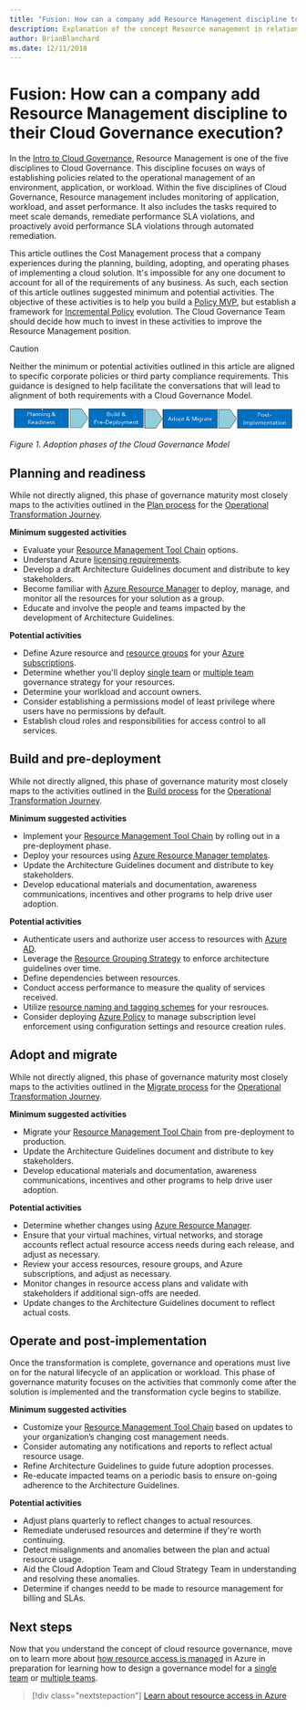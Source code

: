 ```yaml
---
title: "Fusion: How can a company add Resource Management discipline to their Cloud Governance execution?"
description: Explanation of the concept Resource management in relation to cloud governance
author: BrianBlanchard
ms.date: 12/11/2018
---
```


# Fusion: How can a company add Resource Management discipline to their Cloud Governance execution?

In the [Intro to Cloud Governance](../overview.md), Resource Management is one of the five disciplines to Cloud Governance. This discipline focuses on ways of establishing policies related to the operational management of an environment, application, or workload. Within the five disciplines of Cloud Governance, Resource management includes monitoring of application, workload, and asset performance. It also includes the tasks required to meet scale demands, remediate performance SLA violations, and proactively avoid performance SLA violations through automated remediation.

This article outlines the Cost Management process that a company experiences during the planning, building, adopting, and operating phases of implementing a cloud solution. It's impossible for any one document to account for all of the requirements of any business. As such, each section of this article outlines suggested minimum and potential activities. The objective of these activities is to help you build a [Policy MVP](../policy-compliance/overview.md), but establish a framework for [Incremental Policy](../policy-compliance/overview.md) evolution. The Cloud Governance Team should decide how much to invest in these activities to improve the Resource Management position.

> [!CAUTION]
> Neither the minimum or potential activities outlined in this article are aligned to specific corporate policies or third party compliance requirements. This guidance is designed to help facilitate the conversations that will lead to alignment of both requirements with a Cloud Governance Model.

![Four phases of adoption](../../_images/adoption-phases.png)

*Figure 1. Adoption phases of the Cloud Governance Model*

## Planning and readiness

While not directly aligned, this phase of governance maturity most closely maps to the activities outlined in the [Plan process](../../transformation-journeys/operational-transformation/plan.md) for the [Operational Transformation Journey](../../transformation-journeys/operational-transformation/overview.md).

**Minimum suggested activities**

* Evaluate your [Resource Management Tool Chain](toolchain.md) options.
* Understand Azure [licensing requirements](https://azure.microsoft.com/en-us/pricing/purchase-options/enterprise-agreement).
* Develop a draft Architecture Guidelines document and distribute to key stakeholders.
* Become familiar with [Azure Resource Manager](https://docs.microsoft.com/en-us/azure/azure-resource-manager/resource-group-overview) to deploy, manage, and monitor all the resources for your solution as a group.
* Educate and involve the people and teams impacted by the development of Architecture Guidelines.

**Potential activities**

* Define Azure resource and [resource groups](https://review.docs.microsoft.com/en-us/azure/architecture/cloud-adoption/governance/resource-management/azure-resource-access?branch=brian%2FCOMIntegration) for your [Azure subscriptions](https://review.docs.microsoft.com/en-us/azure/architecture/cloud-adoption/infrastructure/subscriptions/overview?branch=brian%2FCOMIntegration). 
* Determine whether you'll deploy [single team](https://review.docs.microsoft.com/en-us/azure/architecture/cloud-adoption/governance/resource-management/governance-single-team?branch=brian%2FCOMIntegration) or [multiple team](https://review.docs.microsoft.com/en-us/azure/architecture/cloud-adoption/governance/resource-management/governance-multiple-teams?branch=brian%2FCOMIntegration) governance strategy for your resources. 
* Determine your worlkload and account owners.
* Consider establishing a permissions model of least privilege where users have no permissions by default. 
* Establish cloud roles and responsibilities for access control to all services.

## Build and pre-deployment

While not directly aligned, this phase of governance maturity most closely maps to the activities outlined in the [Build process](../../transformation-journeys/operational-transformation/build.md) for the [Operational Transformation Journey](../../transformation-journeys/operational-transformation/overview.md).

**Minimum suggested activities**

* Implement your [Resource Management Tool Chain](toolchain.md) by rolling out in a pre-deployment phase.
* Deploy your resources using [Azure Resource Manager templates](https://docs.microsoft.com/en-us/azure/azure-resource-manager/resource-manager-quickstart-create-templates-use-the-portal). 
* Update the Architecture Guidelines document and distribute to key stakeholders.
* Develop educational materials and documentation, awareness communications, incentives and other programs to help drive user adoption.

**Potential activities**
* Authenticate users and authorize user access to resources with [Azure AD](https://review.docs.microsoft.com/en-us/azure/active-directory).
* Leverage the [Resource Grouping Strategy](https://review.docs.microsoft.com/en-us/azure/architecture/cloud-adoption/infrastructure/resource-grouping/overview) to enforce architecture guidelines over time.
* Define dependencies between resources.
* Conduct access performance to measure the quality of services received.
* Utilize [resource naming and tagging schemes](https://review.docs.microsoft.com/en-us/azure/architecture/cloud-adoption/infrastructure/resource-tagging/overview?branch=brian%2FCOMIntegration) for your resrouces. 
* Consider deploying [Azure Policy](https://docs.microsoft.com/en-us/azure/governance/policy/overview) to manage subscription level enforcement using configuration settings and resource creation rules. 

## Adopt and migrate

While not directly aligned, this phase of governance maturity most closely maps to the activities outlined in the [Migrate process](../../transformation-journeys/operational-transformation/migrate.md) for the [Operational Transformation Journey](../../transformation-journeys/operational-transformation/overview.md).

**Minimum suggested activities**

* Migrate your [Resource Management Tool Chain](toolchain.md) from pre-deployment to production.
* Update the Architecture Guidelines document and distribute to key stakeholders.
* Develop educational materials and documentation, awareness communications, incentives and other programs to help drive user adoption.

**Potential activities**
* Determine whether changes using [Azure Resource Manager](https://docs.microsoft.com/en-us/azure/azure-resource-manager/resource-group-overview).
* Ensure that your virtual machines, virtual networks, and storage accounts reflect actual resource access needs during each release, and adjust as necessary.
* Review your access resources, resoure groups, and Azure subscriptions, and adjust as necessary.
* Monitor changes in resource access plans and validate with stakeholders if additional sign-offs are needed.
* Update changes to the Architecture Guidelines document to reflect actual costs.

## Operate and post-implementation

Once the transformation is complete, governance and operations must live on for the natural lifecycle of an  application or workload. This phase of governance maturity focuses on the activities that commonly come after the solution is implemented and the transformation cycle begins to stabilize.

**Minimum suggested activities**

* Customize your [Resource Management Tool Chain](toolchain.md) based on updates to your organization’s changing cost management needs.
* Consider automating any notifications and reports to reflect actual resource usage.
* Refine Architecture Guidelines to guide future adoption processes.
* Re-educate impacted teams on a periodic basis to ensure on-going adherence to the Architecture Guidelines.

**Potential activities**

* Adjust plans quarterly to reflect changes to actual resources.
* Remediate underused resources and determine if they're worth continuing.
* Detect misalignments and anomalies between the plan and actual resource usage.
* Aid the Cloud Adoption Team and Cloud Strategy Team in understanding and resolving these anomalies. 
* Determine if changes needd to be made to resource management for billing and SLAs.

## Next steps

Now that you understand the concept of cloud resource governance, move on to learn more about [how resource access is managed](azure-resource-access.md) in Azure in preparation for learning how to design a governance model for a [single team](governance-single-team.md) or [multiple teams](governance-multiple-teams.md).

> [!div class="nextstepaction"]
> [Learn about resource access in Azure](azure-resource-access.md)
